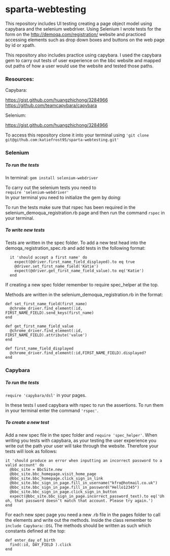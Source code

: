 # sparta-webtesting

This repository includes UI testing creating a page object model using capybara and the selenium webdriver.
Using Selenium I wrote tests for the form on the http://demoqa.com/registration/ website and practiced accessing elements such as drop down boxes and buttons on the web page by id or xpath.

This repository also includes practice using capybara. I used the capybara gem to carry out tests of user experience on the bbc website and mapped out paths of how a user would use the website and tested those paths.

### Resources:
Capybara:

https://gist.github.com/huangzhichong/3284966
https://github.com/teamcapybara/capybara

Selenium:

https://gist.github.com/huangzhichong/3284966

To access this repository clone it into your terminal using `'git clone git@github.com:katiefrost95/sparta-webtesting.git'`

### Selenium

##### To run the tests

In terminal:
`gem install selenium-webdriver`

To carry out the selenium tests you need to  
`require 'selenium-webdriver'`    
In your terminal you need to initialize the gem by doing:

To run the tests make sure that rspec has been required in the selenium_demoqua_registration.rb page and then run the command `rspec` in your terminal.

##### To write new tests
Tests are written in the spec folder. To add a new test head into the demoqa_registration_spec.rb and add tests in the following format:

      it 'should accept a first name' do
        expect(@driver.first_name_field_displayed).to eq true
        @driver.set_first_name_field('Katie')
        expect(@driver.get_first_name_field_value).to eq('Katie')
      end

If creating a new spec folder remember to require spec_helper at the top.

Methods are written in the selenium_demoqua_registration.rb  in the format:

    def set_first_name_field(first_name)
      @chrome_driver.find_element(:id, FIRST_NAME_FIELD).send_keys(first_name)
    end

    def get_first_name_field_value
      @chrome_driver.find_element(:id, FIRST_NAME_FIELD).attribute('value')
    end

    def first_name_field_displayed
      @chrome_driver.find_element(:id,FIRST_NAME_FIELD).displayed?
    end


### Capybara

##### To run the tests

`require 'capybara/dsl'` in your pages.

In these tests I used capybara with rspec to run the assertions.
To run them in your terminal enter the command `'rspec'`.

##### To create a new test

Add a new spec file in the spec folder and `require 'spec_helper'`.
When writing you tests with capybara, as your testing the user experience you write out the path your user will take through the website. Therefore your tests will look as follows:

    it 'should produce an error when inputting an incorrect password to a valid account' do
      @bbc_site = BbcSite.new
      @bbc_site.bbc_homepage.visit_home_page
      @bbc_site.bbc_homepage.click_sign_in_link
      @bbc_site.bbc_sign_in_page.fill_in_username("kfro@hotmail.co.uk")
      @bbc_site.bbc_sign_in_page.fill_in_password("Hello12345")
      @bbc_site.bbc_sign_in_page.click_sign_in_button
      expect(@bbc_site.bbc_sign_in_page.incorrect_password_text).to eq('Uh oh, that password doesn’t match that account. Please try again.')
    end

For each new spec page you need a new .rb file in the pages folder to call the elements and write out the methods. Inside the class remember to `include Capybara::DSL`
The methods should be written as such which constants defined at the top:

    def enter_day_of_birth
      find(:id, DAY_FIELD ).click
    end

